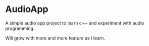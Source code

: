 # AudioApp
A simple audio app project to learn c++ and experiment with audio programming.

Will grow with more and more feature as I learn.
